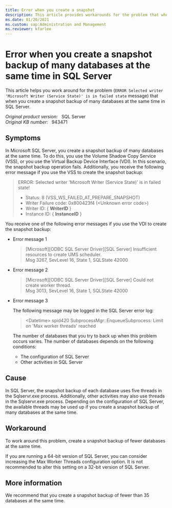 ```yaml
---
title: Error when you create a snapshot 
description: This article provides workarounds for the problem that when you create a snapshot backup of many databases at the same time in SQL Server.
ms.date: 01/20/2021
ms.custom: sap:Administration and Management
ms.reviewer: kfarlee
---
```

# Error when you create a snapshot backup of many databases at the same time in SQL Server

This article helps you work around for the problem (`ERROR Selected writer 'Microsoft Writer (Service State)' is in failed state` message) that when you create a snapshot backup of many databases at the same time in SQL Server.

_Original product version:_ &nbsp; SQL Server  
_Original KB number:_ &nbsp; 943471

## Symptoms

In Microsoft SQL Server, you create a snapshot backup of many databases at the same time. To do this, you use the Volume Shadow Copy Service (VSS), or you use the Virtual Backup Device Interface (VDI). In this scenario, the snapshot backup operation fails. Additionally, you receive the following error message if you use the VSS to create the snapshot backup:

> ERROR: Selected writer 'Microsoft Writer (Service State)' is in failed state!
> - Status: 8 (VSS_WS_FAILED_AT_PREPARE_SNAPSHOT)  
> - Writer Failure code: 0x800423f4 (\<Unknown error code>)  
> - Writer ID: { **WriterID** }
> - Instance ID: { **InstanceID** }

You receive one of the following error messages if you use the VDI to create the snapshot backup:

- Error message 1

    > [Microsoft][ODBC SQL Server Driver][SQL Server] Insufficient resources to create UMS scheduler.  
    Msg 3267, SevLevel 16, State 1, SQLState 42000

- Error message 2

    > [Microsoft][ODBC SQL Server Driver][SQL Server] Could not create worker thread.  
    Msg 3013, SevLevel 16, State 1, SQLState 42000

- Error message 3

    The following message may be logged in the SQL Server error log:

    > \<Datetime> spid420 SubprocessMgr::EnqueueSubprocess: Limit on 'Max worker threads' reached

    The number of databases that you try to back up when this problem occurs varies. The number of databases depends on the following conditions:

    - The configuration of SQL Server
    - Other activities in SQL Server

## Cause

In SQL Server, the snapshot backup of each database uses five threads in the Sqlservr.exe process. Additionally, other activities may also use threads in the Sqlservr.exe process. Depending on the configuration of SQL Server, the available threads may be used up if you create a snapshot backup of many databases at the same time.

## Workaround

To work around this problem, create a snapshot backup of fewer databases at the same time.

If you are running a 64-bit version of SQL Server, you can consider increasing the Max Worker Threads configuration option. It is not recommended to alter this setting on a 32-bit version of SQL Server.

## More information

We recommend that you create a snapshot backup of fewer than 35 databases at the same time.
